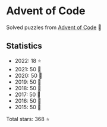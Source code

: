 # Advent of Code

Solved puzzles from [Advent of Code](https://adventofcode.com) :christmas_tree:

## Statistics

- 2022: 18 :star:
- 2021: 50 :star2:
- 2020: 50 :star2:
- 2019: 50 :star2:
- 2018: 50 :star2:
- 2017: 50 :star2:
- 2016: 50 :star2:
- 2015: 50 :star2:

Total stars: 368 :star:
